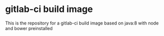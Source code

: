 # gitlab-ci build image

This is the repository for a gitlab-ci build image based on java:8 with node and bower preinstalled